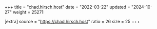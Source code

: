 +++
title = "chad.hirsch.host"
date = "2022-03-22"
updated = "2024-10-27"
weight = 25271

[extra]
source = "https://chad.hirsch.host"
ratio = 26
size = 25
+++
